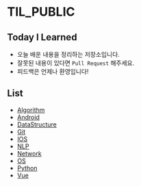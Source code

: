 # TIL_PUBLIC

## Today I Learned
- 오늘 배운 내용을 정리하는 저장소입니다.
- 잘못된 내용이 있다면 ``Pull Request`` 해주세요.
- 피드백은 언제나 환영입니다!

## List
- [Algorithm](https://github.com/Minny27/TIL_PUBLIC/tree/main/Algorithm)
- [Android](https://github.com/Minny27/TIL_PUBLIC/tree/main/Android)
- [DataStructure](https://github.com/Minny27/TIL_PUBLIC/tree/main/DataStructure)
- [Git](https://github.com/Minny27/TIL_PUBLIC/tree/main/Git)
- [IOS](https://github.com/Minny27/TIL_PUBLIC/tree/main/IOS)
- [NLP](https://github.com/Minny27/TIL_PUBLIC/tree/main/NLP)
- [Network](https://github.com/Minny27/TIL_PUBLIC/tree/main/Network)
- [OS](https://github.com/Minny27/TIL_PUBLIC/tree/main/OS)
- [Python](https://github.com/Minny27/TIL_PUBLIC/tree/main/Python)
- [Vue](https://github.com/Minny27/TIL_PUBLIC/tree/main/Vue)
